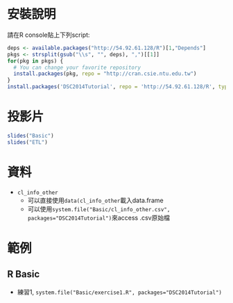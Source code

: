 # 安裝說明

請在R console貼上下列script:

```r
deps <- available.packages("http://54.92.61.128/R")[1,"Depends"]
pkgs <- strsplit(gsub("\\s", "", deps), ",")[[1]]
for(pkg in pkgs) {
  # You can change your favorite repository
  install.packages(pkg, repo = "http://cran.csie.ntu.edu.tw")
}
install.packages('DSC2014Tutorial', repo = 'http://54.92.61.128/R', type = 'source')
```

# 投影片

```r
slides("Basic")
slides("ETL")
```

# 資料

- `cl_info_other` 
    - 可以直接使用`data(cl_info_other`載入data.frame
    - 可以使用`system.file("Basic/cl_info_other.csv", packages="DSC2014Tutorial")`來access .csv原始檔

# 範例

## R Basic

- 練習1, `system.file("Basic/exercise1.R", packages="DSC2014Tutorial")`
